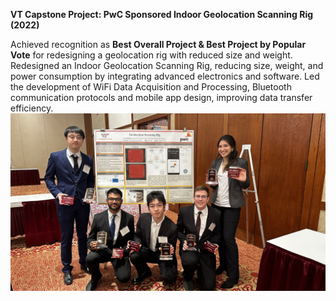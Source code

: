 **VT Capstone Project: PwC Sponsored Indoor Geolocation Scanning Rig (2022)**

 Achieved recognition as **Best Overall Project & Best Project by Popular Vote** for redesigning a geolocation
 rig with reduced size and weight. Redesigned an Indoor Geolocation Scanning Rig, reducing size, weight,
 and power consumption by integrating advanced electronics and software. Led the development of WiFi Data Acquisition and Processing,
 Bluetooth communication protocols and mobile app design, improving data transfer efficiency.
![image](https://github.com/LXWHX/PWC-Geolocation-Scanning-Rig/blob/main/IMG_0116.jpg)
